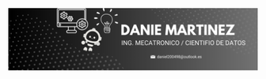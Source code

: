<div id="header" align="center">
  <img decoding="async" src="https://github.com/DanMar2004/DanMar2004/blob/main/Banner%20Github.png" width="800"/>
</div>
